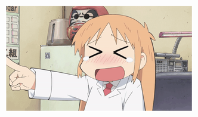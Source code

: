 ![](https://github.com/TwoAuth/TwoAuth/blob/main/haha.gif)

<!---
TwoAuth/TwoAuth is a ✨ special ✨ repository because its `README.md` (this file) appears on your GitHub profile.
You can click the Preview link to take a look at your changes.
--->
